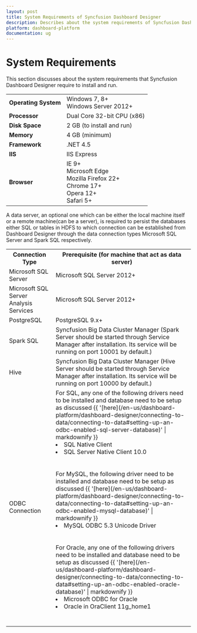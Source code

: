 ```yaml
---
layout: post
title: System Requirements of Syncfusion Dashboard Designer
description: Describes about the system requirements of Syncfusion Dashboard Designer
platform: dashboard-platform
documentation: ug
---
```


# System Requirements

This section discusses about the system requirements that Syncfusion Dashboard Designer require to install and run.

<table>
<tr>
<td>
<b>Operating System</b></td><td>
<li style="list-style-type:none">Windows 7, 8+</li>
<li style="list-style-type:none">Windows Server 2012+ </li>
</td></tr>
<tr>
<td>
<b>Processor</b></td><td>
Dual Core 32-bit CPU (x86)</td></tr>
<tr>
<td>
<b>Disk Space</b></td><td>
2 GB (to install and run)</td></tr>
<tr>
<td>
<b>Memory</b></td><td>
4 GB (minimum)</td></tr>
<tr>
<td>
<b>Framework</b></td><td>
.NET 4.5</td></tr>
<tr>
<td>
<b>IIS</b></td><td>
IIS Express</td></tr>
<tr>
<td>
<b>Browser</b></td><td>
<li style="list-style-type:none">IE 9+</li>
<li style="list-style-type:none">Microsoft Edge</li>
<li style="list-style-type:none">Mozilla Firefox 22+</li>
<li style="list-style-type:none">Chrome 17+</li>
<li style="list-style-type:none">Opera 12+</li>
<li style="list-style-type:none">Safari 5+</li>
</td></tr>
</table>

A data server, an optional one which can be either the local machine itself or a remote machine(can be a server), is required to persist the databases either SQL or tables in HDFS to which connection can be established from Dashboard Designer through the data connection types Microsoft SQL Server and Spark SQL respectively.

<table>

<tr>
<th>Connection Type</th>
<th>Prerequisite (for machine that act as data server)</th>
</tr>
<tr>
<td>Microsoft SQL Server</td>
<td>Microsoft SQL Server 2012+</td>
</tr>

<tr>
<td>Microsoft SQL Server Analysis Services </td>
<td> Microsoft SQL Server 2012+</td>
</tr>

<tr>
<td>PostgreSQL</td>
<td>PostgreSQL 9.x+</td>
</tr>

<tr>
<td>Spark SQL</td>
<td>Syncfusion Big Data Cluster Manager (Spark Server should be started through Service Manager after installation. Its service will be running on port 10001 by default.)</td>
</tr>


<tr>
<td>Hive</td>
<td>Syncfusion Big Data Cluster Manager (Hive Server should be started through Service Manager after installation. Its service will be running on port 10000 by default.)</td>
</tr>

<tr>
<td>ODBC Connection</td>
<td>For SQL, any one of the following drivers need to be installed and database need to be setup as discussed  {{ '[here](/en-us/dashboard-platform/dashboard-designer/connecting-to-data/connecting-to-data#setting-up-an-odbc-enabled-sql-server-database)' | markdownify }}
 
<li>SQL Native Client </li>
<li>SQL Server Native Client 10.0</li>
<br></br>
For MySQL, the following driver need to be installed and database need to be setup as discussed {{ '[here](/en-us/dashboard-platform/dashboard-designer/connecting-to-data/connecting-to-data#setting-up-an-odbc-enabled-mysql-database)' | markdownify }}
<li>MySQL ODBC 5.3 Unicode Driver</li>
<br></br>
For Oracle, any one of the following drivers need to be installed and database need to be setup as discussed {{ '[here](/en-us/dashboard-platform/dashboard-designer/connecting-to-data/connecting-to-data#setting-up-an-odbc-enabled-oracle-database)' | markdownify }}
<li>Microsoft ODBC for Oracle</li>
<li>Oracle in OraClient 11g_home1</li>
<br></br>
</td>
</tr>


</table>



 
 